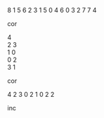8
1 5
6 2
3 1
5 0
4 6
0 3
2 7
7 4
  
cor  
  
4  
2 3  
1 0  
0 2  
3 1  
  
cor  
  
4
2 3
0 2
1 0
2 2
  
inc  
  